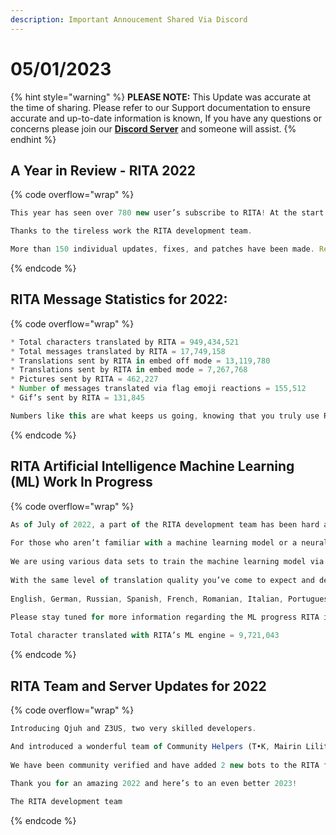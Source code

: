 ```yaml
---
description: Important Annoucement Shared Via Discord
---
```


# 05/01/2023

{% hint style="warning" %}
**PLEASE NOTE:** This Update was accurate at the time of sharing. Please refer to our Support documentation to ensure accurate and up-to-date information is known, If you have any questions or concerns please join our [**Discord Server**](https://discord.gg/ritabot) and someone will assist.
{% endhint %}

## **A Year in Review - RITA 2022**&#x20;

{% code overflow="wrap" %}
```javascript
This year has seen over 780 new user’s subscribe to RITA! At the start of 2022 RITA was using version 1.3.0, now as we start 2023 RITA is using version 1.3.24. 

Thanks to the tireless work the RITA development team. 

More than 150 individual updates, fixes, and patches have been made. Resulting in over 32,000 lines of new code being added and nearly 16,000 lines of code being deleted due to refactoring and optimization. 
```
{% endcode %}

## **RITA Message Statistics for 2022:**&#x20;

{% code overflow="wrap" %}
```javascript
* Total characters translated by RITA = 949,434,521
* Total messages translated by RITA = 17,749,158
* Translations sent by RITA in embed off mode = 13,119,780
* Translations sent by RITA in embed mode = 7,267,768
* Pictures sent by RITA = 462,227
* Number of messages translated via flag emoji reactions = 155,512
* Gif’s sent by RITA = 131,845

Numbers like this are what keeps us going, knowing that you truly use RITA to her full potential! 
```
{% endcode %}

## **RITA Artificial Intelligence Machine Learning (ML) Work In Progress**&#x20;

{% code overflow="wrap" %}
```javascript
As of July of 2022, a part of the RITA development team has been hard at work creating our very own machine learning translation model.
 
For those who aren’t familiar with a machine learning model or a neural network. Instead of relying on Google to translate the messages.
 
We are using various data sets to train the machine learning model via different means so that eventually we can offer an even lower cost translation bot.
 
With the same level of translation quality you’ve come to expect and depend on from RITA. This is still very much in the early stages of development, so far thanks to numerous training iterations we have decent coverage for the following 11 languages:
 
English, German, Russian, Spanish, French, Romanian, Italian, Portuguese, Japanese, Chinese, and Korean. 

Please stay tuned for more information regarding the ML progress RITA is making.
 
Total character translated with RITA’s ML engine = 9,721,043
```
{% endcode %}

## **RITA Team and Server Updates for 2022**&#x20;

{% code overflow="wrap" %}
```javascript
Introducing Qjuh and Z3US, two very skilled developers.

And introduced a wonderful team of Community Helpers (T•K, Mairin Lilith, KingLion1314, and Slasky) and bot helpers (iconoclast and LOKI)
 
We have been community verified and have added 2 new bots to the RITA family.
 
Thank you for an amazing 2022 and here’s to an even better 2023!

The RITA development team
```
{% endcode %}

